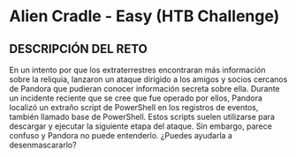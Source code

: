 # Alien Cradle - Easy (HTB Challenge)

## DESCRIPCIÓN DEL RETO

En un intento por que los extraterrestres encontraran más información sobre la reliquia, lanzaron un ataque dirigido a los amigos y socios cercanos de Pandora que pudieran conocer información secreta sobre ella. Durante un incidente reciente que se cree que fue operado por ellos, Pandora localizó un extraño script de PowerShell en los registros de eventos, también llamado base de PowerShell. Estos scripts suelen utilizarse para descargar y ejecutar la siguiente etapa del ataque. Sin embargo, parece confuso y Pandora no puede entenderlo. ¿Puedes ayudarla a desenmascararlo?

